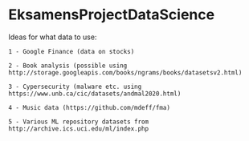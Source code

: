 # EksamensProjectDataScience

Ideas for what data to use:

	1 - Google Finance (data on stocks)

	2 - Book analysis (possible using http://storage.googleapis.com/books/ngrams/books/datasetsv2.html)

	3 - Cypersecurity (malware etc. using https://www.unb.ca/cic/datasets/andmal2020.html) 

	4 - Music data (https://github.com/mdeff/fma)

	5 - Various ML repository datasets from http://archive.ics.uci.edu/ml/index.php